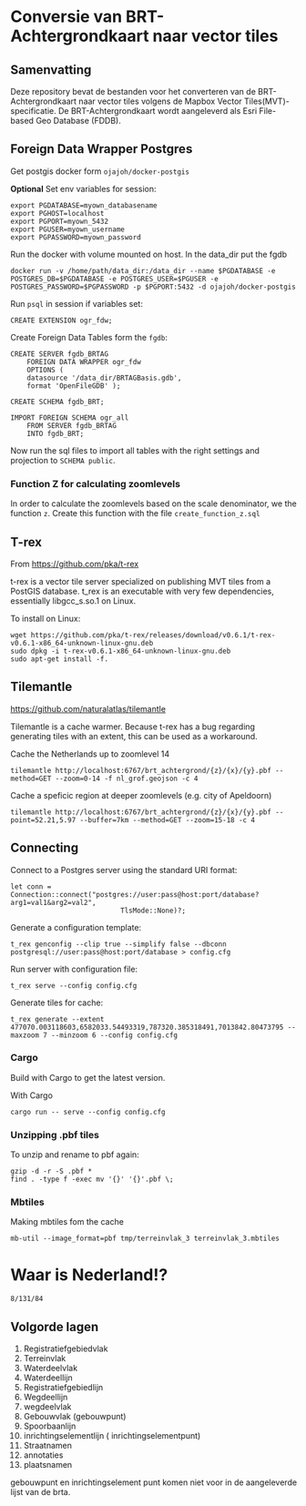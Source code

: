 # Conversie van BRT-Achtergrondkaart naar vector tiles

## Samenvatting

Deze repository bevat de bestanden voor het converteren van de BRT-Achtergrondkaart naar vector tiles volgens de Mapbox Vector Tiles(MVT)-specificatie. De BRT-Achtergrondkaart wordt aangeleverd als Esri File-based Geo Database (FDDB).

## Foreign Data Wrapper Postgres

Get postgis docker form `ojajoh/docker-postgis`

**Optional** Set env variables for session:

  	export PGDATABASE=myown_databasename
    export PGHOST=localhost
    export PGPORT=myown_5432
    export PGUSER=myown_username
    export PGPASSWORD=myown_password

Run the docker with volume mounted on host. In the data_dir put the fgdb

	docker run -v /home/path/data_dir:/data_dir --name $PGDATABASE -e POSTGRES_DB=$PGDATABASE -e POSTGRES_USER=$PGUSER -e POSTGRES_PASSWORD=$PGPASSWORD -p $PGPORT:5432 -d ojajoh/docker-postgis

Run `psql` in session if variables set:

	CREATE EXTENSION ogr_fdw;

Create Foreign Data Tables form the `fgdb`:

	CREATE SERVER fgdb_BRTAG
		FOREIGN DATA WRAPPER ogr_fdw
		OPTIONS (
		datasource '/data_dir/BRTAGBasis.gdb',
		format 'OpenFileGDB' );

	CREATE SCHEMA fgdb_BRT;

	IMPORT FOREIGN SCHEMA ogr_all
	    FROM SERVER fgdb_BRTAG
	    INTO fgdb_BRT;

Now run the sql files to import all tables with the right settings and projection to `SCHEMA public`.

### Function Z for calculating zoomlevels

In order to calculate the zoomlevels based on the scale denominator, we the function `z`. Create this function with the file `create_function_z.sql`

## T-rex
From https://github.com/pka/t-rex

t-rex is a vector tile server specialized on publishing MVT tiles from a PostGIS database. t_rex is an executable with very few dependencies, essentially libgcc_s.so.1 on Linux.

To install on Linux:

	wget https://github.com/pka/t-rex/releases/download/v0.6.1/t-rex-v0.6.1-x86_64-unknown-linux-gnu.deb
	sudo dpkg -i t-rex-v0.6.1-x86_64-unknown-linux-gnu.deb
	sudo apt-get install -f.

## Tilemantle

https://github.com/naturalatlas/tilemantle

Tilemantle is a cache warmer. Because t-rex has a bug regarding generating tiles with an extent, this can be used as a workaround.

Cache the Netherlands up to zoomlevel 14

`tilemantle http://localhost:6767/brt_achtergrond/{z}/{x}/{y}.pbf --method=GET --zoom=0-14 -f nl_grof.geojson -c 4`

Cache a speficic region at deeper zoomlevels (e.g. city of Apeldoorn)

`tilemantle http://localhost:6767/brt_achtergrond/{z}/{x}/{y}.pbf --point=52.21,5.97 --buffer=7km --method=GET --zoom=15-18 -c 4`

## Connecting
Connect to a Postgres server using the standard URI format:

	let conn = Connection::connect("postgres://user:pass@host:port/database?arg1=val1&arg2=val2",
                               TlsMode::None)?;

Generate a configuration template:

	t_rex genconfig --clip true --simplify false --dbconn postgresql://user:pass@host:port/database > config.cfg

Run server with configuration file:

	t_rex serve --config config.cfg

Generate tiles for cache:

	t_rex generate --extent 477070.003118603,6582033.54493319,787320.385318491,7013842.80473795 --maxzoom 7 --minzoom 6 --config config.cfg

### Cargo

Build with Cargo to get the latest version.

With Cargo

	cargo run -- serve --config config.cfg

### Unzipping .pbf tiles
To unzip and rename to pbf again:

	gzip -d -r -S .pbf *
	find . -type f -exec mv '{}' '{}'.pbf \;

### Mbtiles
Making mbtiles fom the cache

	mb-util --image_format=pbf tmp/terreinvlak_3 terreinvlak_3.mbtiles

# Waar is Nederland!?

	8/131/84

## Volgorde lagen

1. Registratiefgebiedvlak
2. Terreinvlak
3. Waterdeelvlak
4. Waterdeellijn
5. Registratiefgebiedlijn
6. Wegdeellijn
7. wegdeelvlak
8. Gebouwvlak (gebouwpunt)
9. Spoorbaanlijn
10. inrichtingselementlijn ( inrichtingselementpunt)
11. Straatnamen
12. annotaties
13. plaatsnamen

gebouwpunt en inrichtingselement punt komen niet voor in de aangeleverde lijst van de brta.
